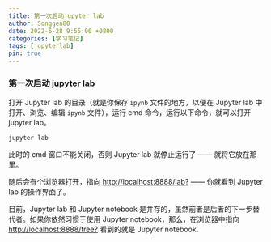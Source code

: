 ```yaml
---
title: 第一次启动jupyter lab
author: Songgen80
date: 2022-6-28 9:55:00 +0800
categories: [学习笔记]
tags: [jupyterlab]
pin: true
---
```


### 第一次启动 jupyter lab

打开 Jupyter lab 的目录（就是你保存 `ipynb` 文件的地方，以便在 Jupyter lab 中打开、浏览、编辑 `ipynb` 文件），运行 cmd 命令，运行以下命令，就可以打开 jupyter lab。

```bash
jupyter lab
```
此时的 cmd 窗口不能关闭，否则 Jupyter lab 就停止运行了 —— 就将它放在那里。

随后会有个浏览器打开，指向 [http://localhost:8888/lab?](http://localhost:8888/lab?) —— 你就看到 Jupyter lab 的操作界面了。

目前，Jupyter lab 和 Jupyter notebook 是并存的，虽然前者是后者的下一步替代者。如果你依然习惯于使用 Jupyter notebook，那么，在浏览器中指向 [http://localhost:8888/tree?](http://localhost:8888/tree?) 看到的就是 Jupyter notebook.
